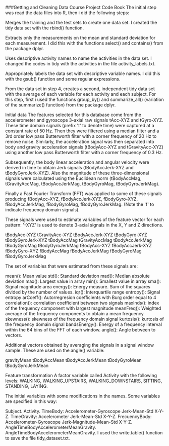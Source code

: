 ###Getting and Cleaning Data Course Project Code Book
The initial step was read the data files into R, then i did the following steps:

Merges the training and the test sets to create one data set. I created the tidy data set with the rbind() function.

Extracts only the measurements on the mean and standard deviation for each measurement. I did this with the functions select() and contains() from the package dplyr.

Uses descriptive activity names to name the activities in the data set. I changed the codes in tidy with the activities in the file activity_labels.txt.

Appropriately labels the data set with descriptive variable names. I did this with the gsub() function and some regular expressions.

From the data set in step 4, creates a second, independent tidy data set with the average of each variable for each activity and each subject. For this step, first i used the functions group_by() and summarize_all() (variation of the summarize() function) from the package dplyr.

Initial data
The features selected for this database come from the accelerometer and gyroscope 3-axial raw signals tAcc-XYZ and tGyro-XYZ. These time domain signals (prefix 't' to denote time) were captured at a constant rate of 50 Hz. Then they were filtered using a median filter and a 3rd order low pass Butterworth filter with a corner frequency of 20 Hz to remove noise. Similarly, the acceleration signal was then separated into body and gravity acceleration signals (tBodyAcc-XYZ and tGravityAcc-XYZ) using another low pass Butterworth filter with a corner frequency of 0.3 Hz.

Subsequently, the body linear acceleration and angular velocity were derived in time to obtain Jerk signals (tBodyAccJerk-XYZ and tBodyGyroJerk-XYZ). Also the magnitude of these three-dimensional signals were calculated using the Euclidean norm (tBodyAccMag, tGravityAccMag, tBodyAccJerkMag, tBodyGyroMag, tBodyGyroJerkMag).

Finally a Fast Fourier Transform (FFT) was applied to some of these signals producing fBodyAcc-XYZ, fBodyAccJerk-XYZ, fBodyGyro-XYZ, fBodyAccJerkMag, fBodyGyroMag, fBodyGyroJerkMag. (Note the 'f' to indicate frequency domain signals).

These signals were used to estimate variables of the feature vector for each pattern:
'-XYZ' is used to denote 3-axial signals in the X, Y and Z directions.

tBodyAcc-XYZ tGravityAcc-XYZ tBodyAccJerk-XYZ tBodyGyro-XYZ tBodyGyroJerk-XYZ tBodyAccMag tGravityAccMag tBodyAccJerkMag tBodyGyroMag tBodyGyroJerkMag fBodyAcc-XYZ fBodyAccJerk-XYZ fBodyGyro-XYZ fBodyAccMag fBodyAccJerkMag fBodyGyroMag fBodyGyroJerkMag

The set of variables that were estimated from these signals are:

mean(): Mean value std(): Standard deviation mad(): Median absolute deviation max(): Largest value in array min(): Smallest value in array sma(): Signal magnitude area energy(): Energy measure. Sum of the squares divided by the number of values. iqr(): Interquartile range entropy(): Signal entropy arCoeff(): Autorregresion coefficients with Burg order equal to 4 correlation(): correlation coefficient between two signals maxInds(): index of the frequency component with largest magnitude meanFreq(): Weighted average of the frequency components to obtain a mean frequency skewness(): skewness of the frequency domain signal kurtosis(): kurtosis of the frequency domain signal bandsEnergy(): Energy of a frequency interval within the 64 bins of the FFT of each window. angle(): Angle between to vectors.

Additional vectors obtained by averaging the signals in a signal window sample. These are used on the angle() variable:

gravityMean tBodyAccMean tBodyAccJerkMean tBodyGyroMean tBodyGyroJerkMean

Feature transformation
A factor variable called Activity with the following levels: WALKING, WALKING_UPSTAIRS, WALKING_DOWNSTAIRS, SITTING, STANDING, LAYING.

The initial variables with some modifications in the names. Some variables are specified in this way:

Subject.
Activity.
TimeBody: Accelerometer-Gyroscope Jerk-Mean-Std X-Y-Z.
TimeGravity: Accelerometer Jerk-Mean-Std X-Y-Z.
FrecuencyBody: Accelerometer-Gyroscope Jerk-Magnitude-Mean-Std X-Y-Z.
AngleTimeBodyAccelerometerMeanGravity.
AngleTimeBodyAccelerometerMeanGravity.
I used the write.table() function to save the file tidy_dataset.txt.
